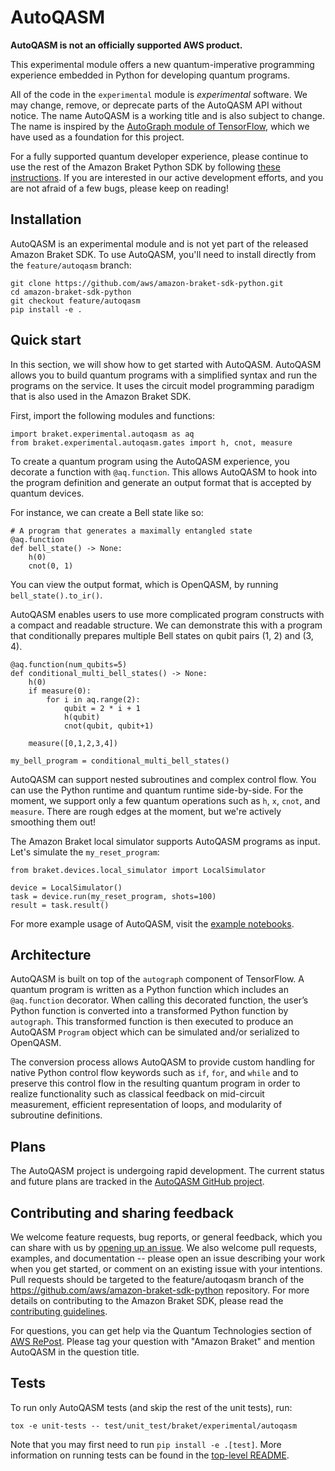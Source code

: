 # AutoQASM

**AutoQASM is not an officially supported AWS product.**

This experimental module offers a new quantum-imperative programming experience embedded in Python
for developing quantum programs.

All of the code in the `experimental` module is _experimental_ software. We may change, remove, or
deprecate parts of the AutoQASM API without notice. The name AutoQASM is a working title and is
also subject to change. The name is inspired by the
[AutoGraph module of TensorFlow](https://www.tensorflow.org/api_docs/python/tf/autograph),
which we have used as a foundation for this project.

For a fully supported quantum developer experience,
please continue to use the rest of the Amazon Braket Python SDK by following
[these instructions](https://github.com/aws/amazon-braket-sdk-python#installing-the-amazon-braket-python-sdk).
If you are interested in our active development efforts, and you are not
afraid of a few bugs, please keep on reading!

## Installation

AutoQASM is an experimental module and is not yet part of the released Amazon Braket SDK.
To use AutoQASM, you'll need to install directly from the `feature/autoqasm` branch:
```
git clone https://github.com/aws/amazon-braket-sdk-python.git
cd amazon-braket-sdk-python
git checkout feature/autoqasm
pip install -e .
```

## Quick start

In this section, we will show how to get started with AutoQASM. AutoQASM allows you to build
quantum programs with a simplified syntax and run the programs on the service. It uses the circuit
model programming paradigm that is also used in the Amazon Braket SDK.

First, import the following modules and functions:
```
import braket.experimental.autoqasm as aq
from braket.experimental.autoqasm.gates import h, cnot, measure
```

To create a quantum program using the AutoQASM experience, you decorate a function with `@aq.function`.
This allows AutoQASM to hook into the program definition and generate an output format that is accepted
by quantum devices.

For instance, we can create a Bell state like so:
```
# A program that generates a maximally entangled state
@aq.function
def bell_state() -> None:
    h(0)
    cnot(0, 1)
```

You can view the output format, which is OpenQASM, by running `bell_state().to_ir()`.

AutoQASM enables users to use more complicated program constructs with a compact and readable
structure. We can demonstrate this with a program that conditionally prepares multiple Bell states
on qubit pairs (1, 2) and (3, 4).
```
@aq.function(num_qubits=5)
def conditional_multi_bell_states() -> None:
    h(0)
    if measure(0):
        for i in aq.range(2):
            qubit = 2 * i + 1
            h(qubit)
            cnot(qubit, qubit+1)

    measure([0,1,2,3,4])

my_bell_program = conditional_multi_bell_states()
```

AutoQASM can support nested subroutines and complex control flow. You can use the Python runtime
and quantum runtime side-by-side. For the moment, we support only a few quantum operations such as
`h`, `x`, `cnot`, and `measure`. There are rough edges at the moment, but we're actively smoothing
them out!

The Amazon Braket local simulator supports AutoQASM programs as input.
Let's simulate the `my_reset_program`:

```
from braket.devices.local_simulator import LocalSimulator

device = LocalSimulator()
task = device.run(my_reset_program, shots=100)
result = task.result()
```

For more example usage of AutoQASM, visit the [example notebooks](../../../../examples/autoqasm).

## Architecture

AutoQASM is built on top of the `autograph` component of TensorFlow. A quantum program is
written as a Python function which includes an `@aq.function` decorator. When calling this
decorated function, the user’s Python function is converted into a transformed Python function
by `autograph`. This transformed function is then executed to produce an AutoQASM `Program`
object which can be simulated and/or serialized to OpenQASM.

The conversion process allows AutoQASM to provide custom handling for native Python control
flow keywords such as `if`, `for`, and `while` and to preserve this control flow in the resulting
quantum program in order to realize functionality such as classical feedback on mid-circuit
measurement, efficient representation of loops, and modularity of subroutine definitions.

## Plans

The AutoQASM project is undergoing rapid development.
The current status and future plans are tracked in
the [AutoQASM GitHub project](https://github.com/orgs/amazon-braket/projects/2/).

## Contributing and sharing feedback

We welcome feature requests, bug reports, or
general feedback, which you can share with us by
[opening up an issue](https://github.com/aws/amazon-braket-sdk-python/issues/new/choose). We also
welcome pull requests, examples, and documentation -- please open an issue describing your work
when you get started, or comment on an existing issue with your intentions. Pull requests should be
targeted to the feature/autoqasm branch of the https://github.com/aws/amazon-braket-sdk-python
repository. For more details on contributing to the Amazon Braket SDK, please read the
[contributing guidelines](../../../../CONTRIBUTING.md).

For questions, you can get help via the Quantum Technologies section of
[AWS RePost](https://repost.aws/topics/TAxin6L9GYR5a3NElq8AHIqQ/quantum-technologies).
Please tag your question with "Amazon Braket" and mention AutoQASM in the question title.

## Tests

To run only AutoQASM tests (and skip the rest of the unit tests), run:
```
tox -e unit-tests -- test/unit_test/braket/experimental/autoqasm
```

Note that you may first need to run `pip install -e .[test]`. More information on running tests
can be found in the [top-level README](../../../../README.md).
